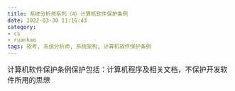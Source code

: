```yaml
---
title: 系统分析师系列（4）计算机软件保护条例
date: 2022-03-30 11:16:43
category:
- cs
- ruankao
tags: 软考, 系统分析师, 系统架构, 计算机软件保护条例
---
```


<p style="font-size: 16px; ">计算机软件保护条例保护包括：计算机程序及相关文档，不保护开发软件所用的思想</p>